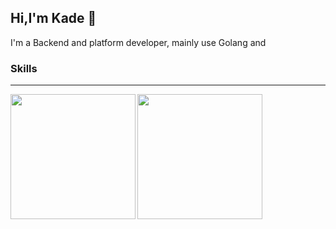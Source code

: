 ## Hi,I'm Kade 👏

I'm a Backend and platform developer, mainly use Golang and 

### Skills



---

<a href="https://github.com/anuraghazra/github-readme-stats">
    <img height=200  align="left" src="https://github-readme-stats.vercel.app/api/top-langs/?username=prefect12&theme=outrun&layout=compact&" />
</a>
<a href="https://github.com/anuraghazra/convoychat">
  <img height=200  align="left" src="https://github-readme-stats.vercel.app/api?username=prefect12&show_icons=true&theme=outrun&langs_count=8&card_width=320" />
</a>